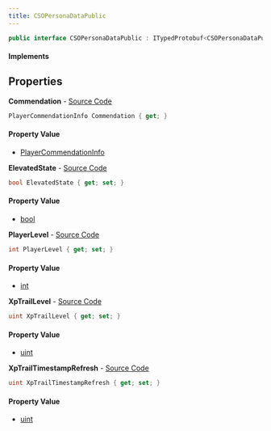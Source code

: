 ```yaml
---
title: CSOPersonaDataPublic
---
```


```csharp
public interface CSOPersonaDataPublic : ITypedProtobuf<CSOPersonaDataPublic>, INativeHandle
```

#### Implements

## Properties

**Commendation** - [Source Code](https://github.com/swiftly-solution/swiftlys2/blob/main/managed/src/SwiftlyS2.Generated/Protobufs/Interfaces/CSOPersonaDataPublic.cs#L16)

```csharp
PlayerCommendationInfo Commendation { get; }
```

#### Property Value

- [PlayerCommendationInfo](/docs/api/shared/protobufdefinitions/playercommendationinfo)

**ElevatedState** - [Source Code](https://github.com/swiftly-solution/swiftlys2/blob/main/managed/src/SwiftlyS2.Generated/Protobufs/Interfaces/CSOPersonaDataPublic.cs#L19)

```csharp
bool ElevatedState { get; set; }
```

#### Property Value

- [bool](https://learn.microsoft.com/dotnet/api/system.boolean)

**PlayerLevel** - [Source Code](https://github.com/swiftly-solution/swiftlys2/blob/main/managed/src/SwiftlyS2.Generated/Protobufs/Interfaces/CSOPersonaDataPublic.cs#L13)

```csharp
int PlayerLevel { get; set; }
```

#### Property Value

- [int](https://learn.microsoft.com/dotnet/api/system.int32)

**XpTrailLevel** - [Source Code](https://github.com/swiftly-solution/swiftlys2/blob/main/managed/src/SwiftlyS2.Generated/Protobufs/Interfaces/CSOPersonaDataPublic.cs#L25)

```csharp
uint XpTrailLevel { get; set; }
```

#### Property Value

- [uint](https://learn.microsoft.com/dotnet/api/system.uint32)

**XpTrailTimestampRefresh** - [Source Code](https://github.com/swiftly-solution/swiftlys2/blob/main/managed/src/SwiftlyS2.Generated/Protobufs/Interfaces/CSOPersonaDataPublic.cs#L22)

```csharp
uint XpTrailTimestampRefresh { get; set; }
```

#### Property Value

- [uint](https://learn.microsoft.com/dotnet/api/system.uint32)

